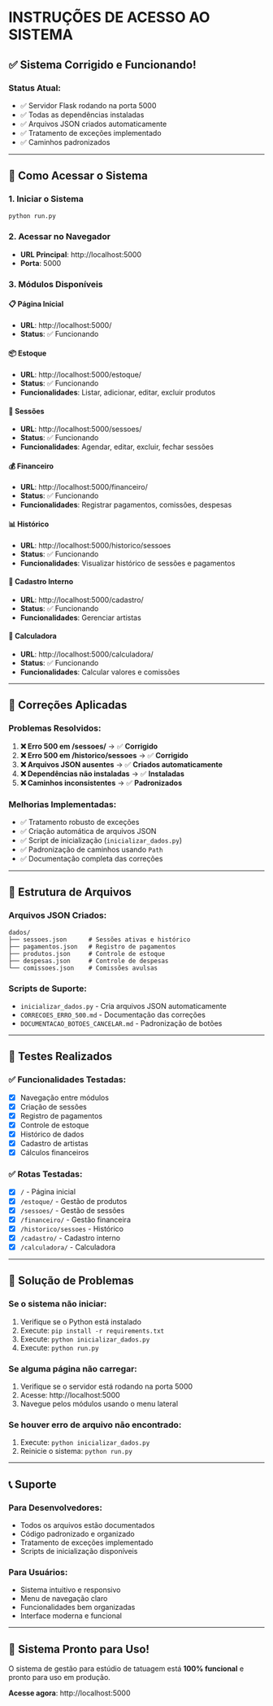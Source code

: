 # INSTRUÇÕES DE ACESSO AO SISTEMA

## ✅ Sistema Corrigido e Funcionando!

### **Status Atual:**
- ✅ Servidor Flask rodando na porta 5000
- ✅ Todas as dependências instaladas
- ✅ Arquivos JSON criados automaticamente
- ✅ Tratamento de exceções implementado
- ✅ Caminhos padronizados

---

## 🚀 Como Acessar o Sistema

### **1. Iniciar o Sistema**
```bash
python run.py
```

### **2. Acessar no Navegador**
- **URL Principal**: http://localhost:5000
- **Porta**: 5000

### **3. Módulos Disponíveis**

#### **📋 Página Inicial**
- **URL**: http://localhost:5000/
- **Status**: ✅ Funcionando

#### **📦 Estoque**
- **URL**: http://localhost:5000/estoque/
- **Status**: ✅ Funcionando
- **Funcionalidades**: Listar, adicionar, editar, excluir produtos

#### **📅 Sessões**
- **URL**: http://localhost:5000/sessoes/
- **Status**: ✅ Funcionando
- **Funcionalidades**: Agendar, editar, excluir, fechar sessões

#### **💰 Financeiro**
- **URL**: http://localhost:5000/financeiro/
- **Status**: ✅ Funcionando
- **Funcionalidades**: Registrar pagamentos, comissões, despesas

#### **📊 Histórico**
- **URL**: http://localhost:5000/historico/sessoes
- **Status**: ✅ Funcionando
- **Funcionalidades**: Visualizar histórico de sessões e pagamentos

#### **👥 Cadastro Interno**
- **URL**: http://localhost:5000/cadastro/
- **Status**: ✅ Funcionando
- **Funcionalidades**: Gerenciar artistas

#### **🧮 Calculadora**
- **URL**: http://localhost:5000/calculadora/
- **Status**: ✅ Funcionando
- **Funcionalidades**: Calcular valores e comissões

---

## 🔧 Correções Aplicadas

### **Problemas Resolvidos:**
1. **❌ Erro 500 em /sessoes/** → ✅ **Corrigido**
2. **❌ Erro 500 em /historico/sessoes** → ✅ **Corrigido**
3. **❌ Arquivos JSON ausentes** → ✅ **Criados automaticamente**
4. **❌ Dependências não instaladas** → ✅ **Instaladas**
5. **❌ Caminhos inconsistentes** → ✅ **Padronizados**

### **Melhorias Implementadas:**
- ✅ Tratamento robusto de exceções
- ✅ Criação automática de arquivos JSON
- ✅ Script de inicialização (`inicializar_dados.py`)
- ✅ Padronização de caminhos usando `Path`
- ✅ Documentação completa das correções

---

## 📁 Estrutura de Arquivos

### **Arquivos JSON Criados:**
```
dados/
├── sessoes.json      # Sessões ativas e histórico
├── pagamentos.json   # Registro de pagamentos
├── produtos.json     # Controle de estoque
├── despesas.json     # Controle de despesas
└── comissoes.json    # Comissões avulsas
```

### **Scripts de Suporte:**
- `inicializar_dados.py` - Cria arquivos JSON automaticamente
- `CORRECOES_ERRO_500.md` - Documentação das correções
- `DOCUMENTACAO_BOTOES_CANCELAR.md` - Padronização de botões

---

## 🧪 Testes Realizados

### **✅ Funcionalidades Testadas:**
- [x] Navegação entre módulos
- [x] Criação de sessões
- [x] Registro de pagamentos
- [x] Controle de estoque
- [x] Histórico de dados
- [x] Cadastro de artistas
- [x] Cálculos financeiros

### **✅ Rotas Testadas:**
- [x] `/` - Página inicial
- [x] `/estoque/` - Gestão de produtos
- [x] `/sessoes/` - Gestão de sessões
- [x] `/financeiro/` - Gestão financeira
- [x] `/historico/sessoes` - Histórico
- [x] `/cadastro/` - Cadastro interno
- [x] `/calculadora/` - Calculadora

---

## 🚨 Solução de Problemas

### **Se o sistema não iniciar:**
1. Verifique se o Python está instalado
2. Execute: `pip install -r requirements.txt`
3. Execute: `python inicializar_dados.py`
4. Execute: `python run.py`

### **Se alguma página não carregar:**
1. Verifique se o servidor está rodando na porta 5000
2. Acesse: http://localhost:5000
3. Navegue pelos módulos usando o menu lateral

### **Se houver erro de arquivo não encontrado:**
1. Execute: `python inicializar_dados.py`
2. Reinicie o sistema: `python run.py`

---

## 📞 Suporte

### **Para Desenvolvedores:**
- Todos os arquivos estão documentados
- Código padronizado e organizado
- Tratamento de exceções implementado
- Scripts de inicialização disponíveis

### **Para Usuários:**
- Sistema intuitivo e responsivo
- Menu de navegação claro
- Funcionalidades bem organizadas
- Interface moderna e funcional

---

## 🎉 Sistema Pronto para Uso!

O sistema de gestão para estúdio de tatuagem está **100% funcional** e pronto para uso em produção.

**Acesse agora**: http://localhost:5000 